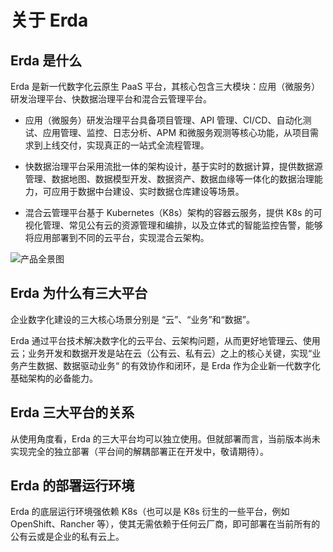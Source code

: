 
# 关于 Erda

## Erda 是什么

Erda 是新一代数字化云原生 PaaS 平台，其核心包含三大模块：应用（微服务）研发治理平台、快数据治理平台和混合云管理平台。

* 应用（微服务）研发治理平台具备项目管理、API 管理、CI/CD、自动化测试、应用管理、监控、日志分析、APM 和微服务观测等核心功能，从项目需求到上线交付，实现真正的一站式全流程管理。

* 快数据治理平台采用流批一体的架构设计，基于实时的数据计算，提供数据源管理、数据地图、数据模型开发、数据资产、数据血缘等一体化的数据治理能力，可应用于数据中台建设、实时数据仓库建设等场景。

* 混合云管理平台基于 Kubernetes（K8s）架构的容器云服务，提供 K8s 的可视化管理、常见公有云的资源管理和编排，以及立体式的智能监控告警，能够将应用部署到不同的云平台，实现混合云架构。

![产品全景图](http://terminus-paas.oss-cn-hangzhou.aliyuncs.com/paas-doc/2021/07/16/43624f0c-06cc-4c54-bc7c-40a87738e355.png)

## Erda 为什么有三大平台

企业数字化建设的三大核心场景分别是 “云”、“业务”和“数据”。

Erda 通过平台技术解决数字化的云平台、云架构问题，从而更好地管理云、使用云；业务开发和数据开发是站在云（公有云、私有云）之上的核心关键，实现“业务产生数据、数据驱动业务“ 的有效协作和闭环，是 Erda 作为企业新一代数字化基础架构的必备能力。

## Erda 三大平台的关系

从使用角度看，Erda 的三大平台均可以独立使用。但就部署而言，当前版本尚未实现完全的独立部署（平台间的解耦部署正在开发中，敬请期待）。

## Erda 的部署运行环境

Erda 的底层运行环境强依赖 K8s（也可以是 K8s 衍生的一些平台，例如 OpenShift、Rancher 等），使其无需依赖于任何云厂商，即可部署在当前所有的公有云或是企业的私有云上。
